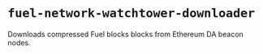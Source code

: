# `fuel-network-watchtower-downloader`

Downloads compressed Fuel blocks blocks from Ethereum DA beacon nodes.
